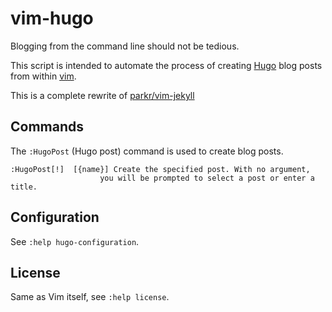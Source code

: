 # vim-hugo

Blogging from the command line should not be tedious.

This script is intended to automate the process of creating
[Hugo](https://gohugo.io/) blog posts from within
[vim](http://www.vim.org/).

This is a complete rewrite of
[parkr/vim-jekyll](https://github.com/parkr/vim-jekyll)

## Commands

The `:HugoPost` (Hugo post) command is used to create blog posts.

    :HugoPost[!]  [{name}] Create the specified post. With no argument,
                        you will be prompted to select a post or enter a title.

## Configuration

See `:help hugo-configuration`.

## License

Same as Vim itself, see `:help license`.
